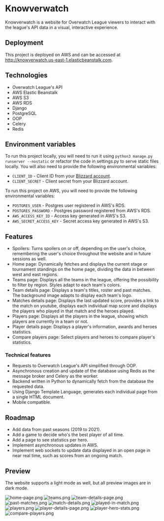 # Knowverwatch
Knowverwatch is a website for Overwatch League viewers to interact with the league's API data in a visual, interactive experience.

## Deployment
This project is deployed on AWS and can be accessed at http://knowverwatch.us-east-1.elasticbeanstalk.com.

## Technologies
+ Overwatch League's API
+ AWS Elastic Beanstalk
+ AWS S3
+ AWS RDS
+ Django
+ PostgreSQL
+ OOP
+ Celery
+ Redis

## Environment variables
To run this project locally, you will need to run it using `python3 manage.py runserver --nostatic` or refactor the code in settings.py to serve static files locally. You will also need to provide the following environmental variables:

+ `CLIENT_ID` - Client ID from your [Blizzard account](https://develop.battle.net/documentation/guides/getting-started).
+ `CLIENT_SECRET` - Client secret from your Blizzard account.

To run this project on AWS, you will need to provide the following environmental variables:

+ `POSTGRES_USER` - Postgres user registered in AWS's RDS.
+ `POSTGRES_PASSWORD` - Postgres password registered from AWS's RDS.
+ `AWS_ACCESS_KEY_ID` - Access key generated in AWS's S3.
+ `AWS_SECRET_ACCESS_KEY` - Secret access key generated in AWS's S3.

## Features

+ Spoilers: Turns spoilers on or off, depending on the user's choice, remembering the user's choice throughout the website and in future sessions as well.
+ Home page: Dynamically fetches and displays the current stage or tournament standings on the home page, dividing the data in between west and east regions.
+ Teams page: Displays all the teams in the league, offering the possibility to filter by region. Styles adapt to each team's colors.
+ Team details page: Displays a team's titles, roster and past matches. The background image adapts to display each team's logo.
+ Matches details page: Displays the last updated score, provides a link to the match on youtube, displays each individual map score and displays the players who played in that match and the heroes played.
+ Players page: Displays all the players in the league, showing which players are currently in a team or not.
+ Player details page: Displays a player's information, awards and heroes statistics.
+ Compare players page: Select players and heroes to compare player's statistics.

### Technical features
+ Requests to Overwatch League's API simplified through OOP.
+ Asynchronous creation and update of the database using Redis as the message broker and Celery as the worker.
+ Backend written in Python to dynamically fetch from the database the requested data.
+ Using Django Template Language, generates each individual page from a single HTML document.
+ Mobile compatible.

## Roadmap

+ Add data from past seasons (2019 to 2021).
+ Add a game to decide who's the best player of all time.
+ Add a page to see statistics per hero.
+ Implement asynchronous updates in AWS.
+ Implement web sockets to update data displayed in an open page in near real time, such as scores from an ongoing match.

## Preview
The website supports a light mode as well, but all preview images are in dark mode.

![home-page.png](https://i.ibb.co/MZJJQwk/standings.png)
![teams.png](https://i.ibb.co/ssXfCHt/teams.png)
![team-details-page.png](https://i.ibb.co/5672NSp/team-page.png)
![past-matches.png](https://i.ibb.co/5xfRFgF/past-matches.png)
![match-details.png](https://i.ibb.co/LZLK1pw/match-details.png)
![played-in-match.png](https://i.ibb.co/L5G8WK0/played-in-match.png)
![players.png](https://i.ibb.co/brwJy5y/players.png)
![player-details-page.png](https://i.ibb.co/nzPgwG8/player-page.png)
![player-hero-stats.png](https://i.ibb.co/G5gjgGT/hero-stats.png)
![compare-players.png](https://i.ibb.co/d6BvQS4/compare-players.png)
